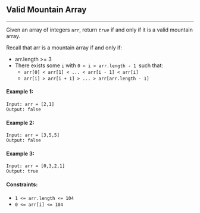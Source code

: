 ## Valid Mountain Array
---
Given an array of integers `arr`, return *`true`* if and only if it is a valid mountain array.

Recall that arr is a mountain array if and only if:

* arr.length >= 3
* There exists some `i` with `0 < i < arr.length - 1 `such that:
  * `arr[0] < arr[1] < ... < arr[i - 1] < arr[i]`
  * `arr[i] > arr[i + 1] > ... > arr[arr.length - 1]`

 

#### Example 1:
```
Input: arr = [2,1]
Output: false
```
#### Example 2:
```
Input: arr = [3,5,5]
Output: false
```
#### Example 3:
```
Input: arr = [0,3,2,1]
Output: true
```

#### Constraints:

* `1 <= arr.length <= 104`
* `0 <= arr[i] <= 104`